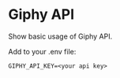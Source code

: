 # Giphy API

Show basic usage of Giphy API.

Add to your .env file:

    GIPHY_API_KEY=<your api key>